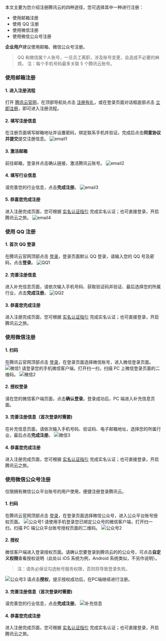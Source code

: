 本文主要为您介绍注册腾讯云的四种途径，您可选择其中一种进行注册：
- 使用邮箱注册
- 使用 QQ 注册
- 使用微信注册
- 使用微信公众号注册

**企业用户**建议使用邮箱、微信公众号注册。
>QQ 和微信属个人账号，一旦员工离职，涉及账号变更，会造成不必要的麻烦。
>注：每个手机号码最多关联 5 个腾讯云账号。

### 使用邮箱注册
#### 1. 进入注册流程
打开 [腾讯云官网](https://cloud.tencent.com)，在顶部导航处点击 [注册有礼](https://cloud.tencent.com/register)，或在登录页面对话框底部点击 [立即注册](https://cloud.tencent.com/register)，即可进入注册流程。
#### 2. 填写注册信息
在注册页面填写邮箱地址并设置密码，绑定联系手机并验证。完成后点击**同意协议并提交**提交注册信息。
![email1](//mc.qcloudimg.com/static/img/b752562495c74cb01ab09d8d87bdd08a/image.png)
#### 3. 激活邮箱
前往邮箱，登录并点击确认链接，激活腾讯云账号。
![email2](//mc.qcloudimg.com/static/img/32d9ee22aaf7eaebbabb5e5f6833e8b6/image.png)
#### 4. 填写行业信息
请完善您的行业信息，点击**完成注册**。
![email3](//mc.qcloudimg.com/static/img/f1254c2c0c530ad9c0ac34f56c75a293/image.png)
#### 5. 恭喜您完成注册
进入注册完成页面，您可根据 [实名认证指引](https://cloud.tencent.com/document/product/378/3629) 完成实名认证；也可直接登录，开启腾讯云之旅。
![email4](//mc.qcloudimg.com/static/img/90daa6d8682eb556ee66935b902fa971/image.png)

### 使用 QQ 注册
#### 1. 首次 QQ 登录
在腾讯云官网顶部点击 [登录](https://cloud.tencent.com/login)，登录页面默认 QQ 登录，请输入您的 QQ 号及密码，点击**登录**。
![QQ1](//mc.qcloudimg.com/static/img/ea238210bbea4cede53e91ef0a4fdb54/image.png)
#### 2. 完善注册信息
进入补充信息页面，请依次输入手机号码、获取验证码并验证、最后选择您的所属行业，点击**完成注册**。
![QQ2](//mc.qcloudimg.com/static/img/967256a587d3f81d54553389bc18bc4b/image.png)
#### 3. 恭喜您完成注册
进入注册完成页面，您可根据 [实名认证指引](https://cloud.tencent.com/document/product/378/3629) 完成实名认证；也可直接登录，开启腾讯云之旅。

### 使用微信注册
#### 1. 扫码
在腾讯云官网顶部点击 [登录](https://cloud.tencent.com/login)，在登录页面选择微信账号，进入微信登录页面。
![微信1](//mc.qcloudimg.com/static/img/4c001e069524f916def28b7334f51353/image.png)
请登录您的手机微信客户端，打开扫一扫，扫描 PC 上微信登录页面的二维码。
![微信2](//mc.qcloudimg.com/static/img/8ef56ef0c602be7644a802928570025f/image.png)
#### 2. 授权登录
请在您的微信客户端页面，点击**确认登录**。登录成功后，PC 端进入补充信息页面。
#### 3. 完善注册信息（首次登录时需要) 
在补充信息页面，请依次输入手机号码、验证码、电子邮箱地址，选择您的所属行业，最后点击**完成注册**。
![微信3](//mc.qcloudimg.com/static/img/e2c05aba6bb9368ada797f5a1f2708d0/image.png)
#### 4. 恭喜您完成注册
进入注册完成页面，您可根据 [实名认证指引](https://cloud.tencent.com/document/product/378/3629) 完成实名认证；也可直接登录，开启腾讯云之旅。
 
### 使用微信公众号注册
仅限拥有微信公众平台账号的用户使用，便捷注册登录腾讯云。
#### 1. 扫码
在腾讯云官网顶部点击 [登录](https://cloud.tencent.com/login)，在登录页面选择微信公众号，进入公众平台账号授权页面。
![公众号1](//mc.qcloudimg.com/static/img/23279cc5ff852e4f3236bcb656658a8f/image.png)
请使用手机登录您已绑定公众号的微信客户端，打开扫一扫，扫描 PC 端公众平台账号授权页面的二维码。
![公众号2](//mc.qcloudimg.com/static/img/0df18476276bde204c376dfe830c4414/image.png)
#### 2. 授权
微信客户端进入登录授权页面。请确认您要登录到腾讯云的的公众号，可点击**自定义权限**查看授权说明（此处以 iOS 系统为例，Android 系统类似，不另作说明）。
>注：请务必保证勾选帐号服务权限，否则将导致登录失败。

![公众号3](//mc.qcloudimg.com/static/img/5dfb07544879049f3b557758181dc7ed/image.png)
请点击**授权**，提示授权成功后，在PC端继续进行注册。
#### 3. 完善注册信息（首次登录时需要) 
请完善您的行业信息，点击**完成注册**。
![补充信息](//mc.qcloudimg.com/static/img/f1254c2c0c530ad9c0ac34f56c75a293/image.png)
#### 4. 恭喜您完成注册
进入注册完成页面，您可根据 [实名认证指引](https://cloud.tencent.com/document/product/378/3629) 完成实名认证；也可直接登录，开启腾讯云之旅。

